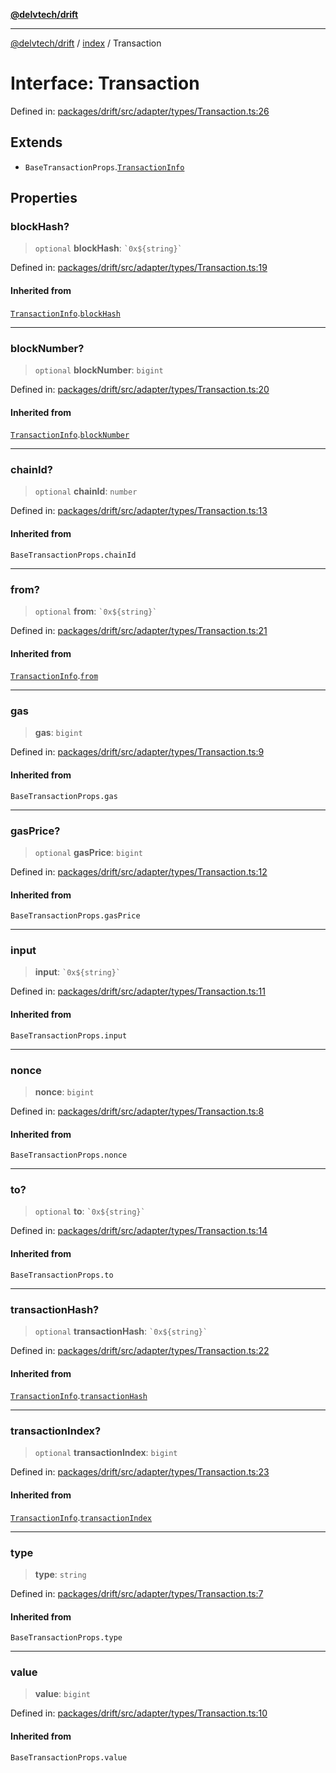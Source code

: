 [**@delvtech/drift**](../../README.md)

***

[@delvtech/drift](../../README.md) / [index](../README.md) / Transaction

# Interface: Transaction

Defined in: [packages/drift/src/adapter/types/Transaction.ts:26](https://github.com/delvtech/drift/blob/95370f81f9813e8d583ed884b0b07657be0d8f2c/packages/drift/src/adapter/types/Transaction.ts#L26)

## Extends

- `BaseTransactionProps`.[`TransactionInfo`](TransactionInfo.md)

## Properties

### blockHash?

> `optional` **blockHash**: `` `0x${string}` ``

Defined in: [packages/drift/src/adapter/types/Transaction.ts:19](https://github.com/delvtech/drift/blob/95370f81f9813e8d583ed884b0b07657be0d8f2c/packages/drift/src/adapter/types/Transaction.ts#L19)

#### Inherited from

[`TransactionInfo`](TransactionInfo.md).[`blockHash`](TransactionInfo.md#blockhash)

***

### blockNumber?

> `optional` **blockNumber**: `bigint`

Defined in: [packages/drift/src/adapter/types/Transaction.ts:20](https://github.com/delvtech/drift/blob/95370f81f9813e8d583ed884b0b07657be0d8f2c/packages/drift/src/adapter/types/Transaction.ts#L20)

#### Inherited from

[`TransactionInfo`](TransactionInfo.md).[`blockNumber`](TransactionInfo.md#blocknumber)

***

### chainId?

> `optional` **chainId**: `number`

Defined in: [packages/drift/src/adapter/types/Transaction.ts:13](https://github.com/delvtech/drift/blob/95370f81f9813e8d583ed884b0b07657be0d8f2c/packages/drift/src/adapter/types/Transaction.ts#L13)

#### Inherited from

`BaseTransactionProps.chainId`

***

### from?

> `optional` **from**: `` `0x${string}` ``

Defined in: [packages/drift/src/adapter/types/Transaction.ts:21](https://github.com/delvtech/drift/blob/95370f81f9813e8d583ed884b0b07657be0d8f2c/packages/drift/src/adapter/types/Transaction.ts#L21)

#### Inherited from

[`TransactionInfo`](TransactionInfo.md).[`from`](TransactionInfo.md#from)

***

### gas

> **gas**: `bigint`

Defined in: [packages/drift/src/adapter/types/Transaction.ts:9](https://github.com/delvtech/drift/blob/95370f81f9813e8d583ed884b0b07657be0d8f2c/packages/drift/src/adapter/types/Transaction.ts#L9)

#### Inherited from

`BaseTransactionProps.gas`

***

### gasPrice?

> `optional` **gasPrice**: `bigint`

Defined in: [packages/drift/src/adapter/types/Transaction.ts:12](https://github.com/delvtech/drift/blob/95370f81f9813e8d583ed884b0b07657be0d8f2c/packages/drift/src/adapter/types/Transaction.ts#L12)

#### Inherited from

`BaseTransactionProps.gasPrice`

***

### input

> **input**: `` `0x${string}` ``

Defined in: [packages/drift/src/adapter/types/Transaction.ts:11](https://github.com/delvtech/drift/blob/95370f81f9813e8d583ed884b0b07657be0d8f2c/packages/drift/src/adapter/types/Transaction.ts#L11)

#### Inherited from

`BaseTransactionProps.input`

***

### nonce

> **nonce**: `bigint`

Defined in: [packages/drift/src/adapter/types/Transaction.ts:8](https://github.com/delvtech/drift/blob/95370f81f9813e8d583ed884b0b07657be0d8f2c/packages/drift/src/adapter/types/Transaction.ts#L8)

#### Inherited from

`BaseTransactionProps.nonce`

***

### to?

> `optional` **to**: `` `0x${string}` ``

Defined in: [packages/drift/src/adapter/types/Transaction.ts:14](https://github.com/delvtech/drift/blob/95370f81f9813e8d583ed884b0b07657be0d8f2c/packages/drift/src/adapter/types/Transaction.ts#L14)

#### Inherited from

`BaseTransactionProps.to`

***

### transactionHash?

> `optional` **transactionHash**: `` `0x${string}` ``

Defined in: [packages/drift/src/adapter/types/Transaction.ts:22](https://github.com/delvtech/drift/blob/95370f81f9813e8d583ed884b0b07657be0d8f2c/packages/drift/src/adapter/types/Transaction.ts#L22)

#### Inherited from

[`TransactionInfo`](TransactionInfo.md).[`transactionHash`](TransactionInfo.md#transactionhash)

***

### transactionIndex?

> `optional` **transactionIndex**: `bigint`

Defined in: [packages/drift/src/adapter/types/Transaction.ts:23](https://github.com/delvtech/drift/blob/95370f81f9813e8d583ed884b0b07657be0d8f2c/packages/drift/src/adapter/types/Transaction.ts#L23)

#### Inherited from

[`TransactionInfo`](TransactionInfo.md).[`transactionIndex`](TransactionInfo.md#transactionindex)

***

### type

> **type**: `string`

Defined in: [packages/drift/src/adapter/types/Transaction.ts:7](https://github.com/delvtech/drift/blob/95370f81f9813e8d583ed884b0b07657be0d8f2c/packages/drift/src/adapter/types/Transaction.ts#L7)

#### Inherited from

`BaseTransactionProps.type`

***

### value

> **value**: `bigint`

Defined in: [packages/drift/src/adapter/types/Transaction.ts:10](https://github.com/delvtech/drift/blob/95370f81f9813e8d583ed884b0b07657be0d8f2c/packages/drift/src/adapter/types/Transaction.ts#L10)

#### Inherited from

`BaseTransactionProps.value`
